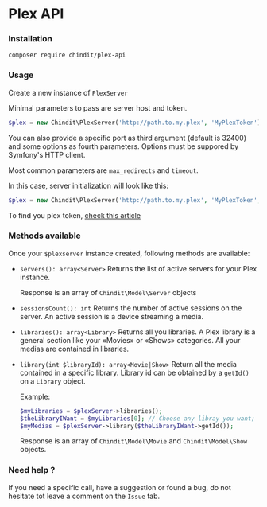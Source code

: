 # Plex API

### Installation

```shell
composer require chindit/plex-api
```

### Usage

Create a new instance of `PlexServer`

Minimal parameters to pass are server host and token.
```php
$plex = new Chindit\PlexServer('http://path.to.my.plex', 'MyPlexToken');
```
You can also provide a specific port as third argument (default is 32400) and 
some options as fourth parameters.  Options must be suppored by Symfony's HTTP client.

Most common parameters are `max_redirects` and `timeout`.

In this case, server initialization will look like this:

```php
$plex = new Chindit\PlexServer('http://path.to.my.plex', 'MyPlexToken', 32400, ['timeout' => 10]);
```

To find you plex token, [check this article](https://support.plex.tv/articles/204059436-finding-an-authentication-token-x-plex-token/)

### Methods available

Once your `$plexserver` instance created, following methods are available:

* `servers(): array<Server>` Returns the list of active servers for your Plex instance.
   
   Response is an array of `Chindit\Model\Server` objects
* `sessionsCount(): int` Returns the number of active sessions on the server.  An active session is a device streaming a media.
* `libraries(): array<Library>` Returns all you libraries.  A Plex library is a general section like your «Movies» or «Shows» categories.  All your medias are contained in libraries.
* `library(int $libraryId): array<Movie|Show>`  Return all the media contained in a specific library.  Library id can be obtained by a `getId()` on a `Library` object.

   Example:
   ```php
   $myLibraries = $plexServer->libraries();
   $theLibraryIWant = $myLibraries[0]; // Choose any libray you want;
   $myMedias = $plexServer->library($theLibraryIWant->getId());
   ```

    Response is an array of `Chindit\Model\Movie` and `Chindit\Model\Show` objects.

### Need help ?

If you need a specific call, have a suggestion or found a bug, do not hesitate tot leave a comment on the `Issue` tab.
